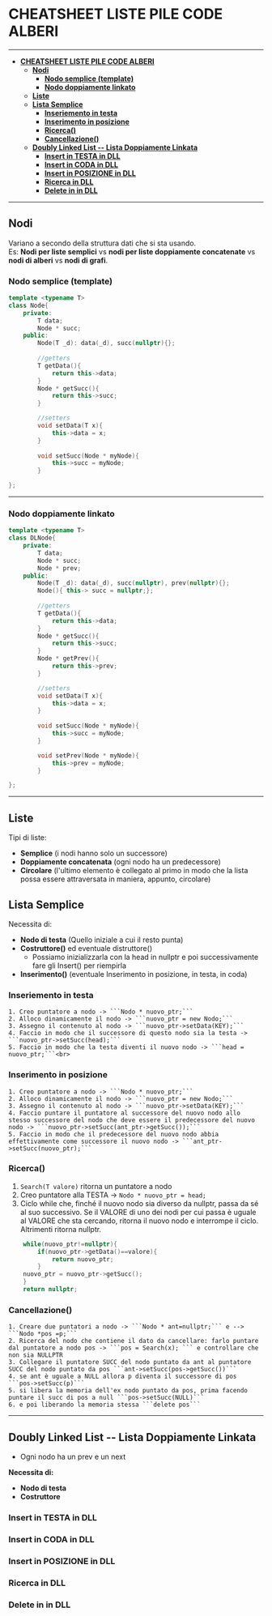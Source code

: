 # **CHEATSHEET LISTE PILE CODE ALBERI**

***

- [**CHEATSHEET LISTE PILE CODE ALBERI**](#cheatsheet-liste-pile-code-alberi)
  - [**Nodi**](#nodi)
    - [**Nodo semplice (template)**](#nodo-semplice-template)
    - [**Nodo doppiamente linkato**](#nodo-doppiamente-linkato)
  - [**Liste**](#liste)
  - [**Lista Semplice**](#lista-semplice)
    - [**Inseriemento in testa**](#inseriemento-in-testa)
    - [**Inserimento in posizione**](#inserimento-in-posizione)
    - [**Ricerca()**](#ricerca)
    - [**Cancellazione()**](#cancellazione)
  - [**Doubly Linked List -- Lista Doppiamente Linkata**](#doubly-linked-list----lista-doppiamente-linkata)
    - [**Insert in TESTA in DLL**](#insert-in-testa-in-dll)
    - [**Insert in CODA in DLL**](#insert-in-coda-in-dll)
    - [**Insert in POSIZIONE in DLL**](#insert-in-posizione-in-dll)
    - [**Ricerca in DLL**](#ricerca-in-dll)
    - [**Delete in in DLL**](#delete-in-in-dll)

***

## **Nodi**
  
Variano a secondo della struttura dati che si sta usando.  
Es: **Nodi per liste semplici** vs **nodi per liste doppiamente concatenate** vs **nodi di alberi** vs **nodi di grafi**.

### **Nodo semplice (template)**

```cpp
template <typename T>
class Node{
    private:
        T data;
        Node * succ; 
    public:
        Node(T _d): data(_d), succ(nullptr){};
        
        //getters
        T getData(){
            return this->data; 
        }
        Node * getSucc(){
            return this->succ; 
        }

        //setters
        void setData(T x){
            this->data = x; 
        }
        
        void setSucc(Node * myNode){
            this->succ = myNode; 
        }

};
```

***

### **Nodo doppiamente linkato**

```cpp
template <typename T>
class DLNode{
    private:
        T data;
        Node * succ; 
        Node * prev; 
    public:
        Node(T _d): data(_d), succ(nullptr), prev(nullptr){};
        Node(){ this-> succ = nullptr;}; 
        
        //getters
        T getData(){
            return this->data; 
        }
        Node * getSucc(){
            return this->succ; 
        }
        Node * getPrev(){
            return this->prev; 
        }

        //setters
        void setData(T x){
            this->data = x; 
        }
        
        void setSucc(Node * myNode){
            this->succ = myNode; 
        }

        void setPrev(Node * myNode){
            this->prev = myNode; 
        }

};
```

***

## **Liste**
  
Tipi di liste:  

* **Semplice** (i nodi hanno solo un successore)
* **Doppiamente concatenata** (ogni nodo ha un predecessore)
* **Circolare** (l'ultimo elemento è collegato al primo in modo che la lista possa essere attraversata in maniera, appunto, circolare)

## **Lista Semplice**

Necessita di:  

* **Nodo di testa** (Quello iniziale a cui il resto punta)
* **Costruttore()** ed eventuale distruttore()
  * Possiamo inizializzarla con la head in nullptr e poi successivamente fare gli Insert() per riempirla
* **Inserimento()** (eventuale Inserimento in posizione, in testa, in coda)

### **Inseriemento in testa**

    1. Creo puntatore a nodo -> ```Nodo * nuovo_ptr;```
    2. Alloco dinamicamente il nodo -> ```nuovo_ptr = new Nodo;```
    3. Assegno il contenuto al nodo -> ```nuovo_ptr->setData(KEY);```
    4. Faccio in modo che il successore di questo nodo sia la testa -> ```nuovo_ptr->setSucc(head);```
    5. Faccio in modo che la testa diventi il nuovo nodo -> ```head = nuovo_ptr;```<br>

### **Inserimento in posizione**  

    1. Creo puntatore a nodo -> ```Nodo * nuovo_ptr;```
    2. Alloco dinamicamente il nodo -> ```nuovo_ptr = new Nodo;```
    3. Assegno il contenuto al nodo -> ```nuovo_ptr->setData(KEY);```
    4. Faccio puntare il puntatore al successore del nuovo nodo allo stesso successore del nodo che deve essere il predecessore del nuovo nodo -> ```nuovo_ptr->setSucc(ant_ptr->getSucc());```
    5. Faccio in modo che il predecessore del nuovo nodo abbia effettivamente come successore il nuovo nodo -> ```ant_ptr->setSucc(nuovo_ptr);``` 

### **Ricerca()**

  1. ```Search(T valore)```  ritorna un puntatore a nodo
  2. Creo puntatore alla TESTA -> ```Nodo * nuovo_ptr = head;```
  3. Ciclo while che, finché il nuovo nodo sia diverso da nullptr, passa da sé al suo successivo. Se il VALORE di uno dei nodi per cui passa è uguale al VALORE che sta cercando, ritorna il nuovo nodo e interrompe il ciclo. Altrimenti ritorna nullptr.

```cpp
    while(nuovo_ptr!=nullptr){
        if(nuovo_ptr->getData()==valore){
            return nuovo_ptr;
        } 
    nuovo_ptr = nuovo_ptr->getSucc(); 
    } 
    return nullptr;
```

### **Cancellazione()**

    1. Creare due puntatori a nodo -> ```Nodo * ant=nullptr;``` e --> ```Nodo *pos =p;```
    2. Ricerca del nodo che contiene il dato da cancellare: farlo puntare dal puntatore a nodo pos -> ```pos = Search(x); ``` e controllare che non sia NULLPTR
    3. Collegare il puntatore SUCC del nodo puntato da ant al puntatore SUCC del nodo puntato da pos ```ant->setSucc(pos->getSucc())```
    4. se ant è uguale a NULL allora p diventa il successore di pos ```pos->setSucc(p)```
    5. si libera la memoria dell'ex nodo puntato da pos, prima facendo puntare il succ di pos a null ```pos->setSucc(NULL)```
    6. e poi liberando la memoria stessa ```delete pos```

***

## **Doubly Linked List -- Lista Doppiamente Linkata**

- Ogni nodo ha un prev e un next
  
**Necessita di:**
  
- **Nodo di testa**
- **Costruttore**

### **Insert in TESTA in DLL**

### **Insert in CODA in DLL**

### **Insert in POSIZIONE in DLL**

### **Ricerca in DLL**

### **Delete in in DLL**
